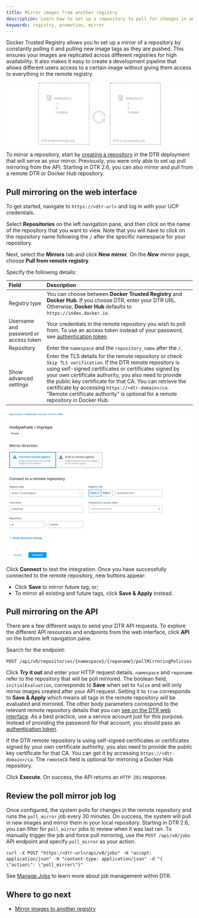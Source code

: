 ```yaml
---
title: Mirror images from another registry
description: Learn how to set up a repository to poll for changes in another registry and automatically pull new images from it.
keywords: registry, promotion, mirror
---
```


Docker Trusted Registry allows you to set up a mirror of a repository by
constantly polling it and pulling new image tags as they are pushed. This ensures your images are replicated across different registries for high availability. It also makes it easy to create a development pipeline that allows different
users access to a certain image without giving them access to everything in the remote registry.

![pull mirror](../../images/pull-mirror-1.svg)

To mirror a repository, start by [creating a repository](../manage-images/index.md)
in the DTR deployment that will serve as your mirror. Previously, you were only able to set up pull mirroring from the API. Starting in DTR 2.6, you can also mirror and pull from a remote DTR or Docker Hub repository.

## Pull mirroring on the web interface

To get started, navigate to `https://<dtr-url>` and log in with your UCP credentials.

Select **Repositories** on the left navigation pane, and then click on the name of the repository that you want to view. Note that you will have to click on the repository name following the `/` after the specific namespace for your repository.

Next, select the **Mirrors** tab and click **New mirror**. On the ***New*** mirror page, choose **Pull from remote registry**.

Specify the following details:

| Field                | Description                                   |
|:---------------------|:----------------------------------------------|
| Registry type  | You can choose between **Docker Trusted Registry** and **Docker Hub**. If you choose DTR, enter your DTR URL. Otherwise, **Docker Hub** defaults to `https://index.docker.io`.|
| Username and password or access token | Your credentials in the remote repository you wish to poll from. To use an access token instead of your password, see [authentication token](../access-tokens.md). |
| Repository | Enter the `namespace` and the `repository_name` after the `/`.|
| Show advanced settings | Enter the TLS details for the remote repository or check `Skip TLS verification`. If the DTR remote repository is using self-signed certificates or certificates signed by your own certificate authority, you also need to provide the public key certificate for that CA. You can retrieve the certificate by accessing `https://<dtr-domain>/ca`. "Remote certificate authority" is optional for a remote repository in Docker Hub. |

  ![Setting up a pull mirroring policy](../../images/pull-mirror-2.7.png)


Click **Connect** to test the integration. Once you have successfully connected to the remote repository, new buttons appear:
  * Click **Save** to mirror future tag, or;
  * To mirror all existing and future tags, click **Save & Apply** instead.

## Pull mirroring on the API

There are a few different ways to send your DTR API requests. To explore the different API resources and endpoints from the web interface, click **API** on the bottom left navigation pane.

Search for the endpoint:

```
POST /api/v0/repositories/{namespace}/{reponame}/pollMirroringPolicies
```

Click **Try it out** and enter your HTTP request details. `namespace` and `reponame` refer
to the repository that will be poll mirrored. The boolean field, `initialEvaluation`, corresponds to **Save** when set to `false` and will only mirror images created after your API request. Setting it to `true` corresponds to **Save & Apply** which means all tags in the remote repository will be evaluated and mirrored. The other body parameters correspond to the relevant remote repository details that you can [see on the DTR web interface](#pull-mirroring-on-the-web-interface). As a best practice, use a service account just for this purpose. Instead of providing the password for that account, you should pass an
[authentication token](../access-tokens.md).

If the DTR remote repository is using self-signed certificates or
certificates signed by your own certificate authority, you also need to provide
the public key certificate for that CA.
You can get it by accessing `https://<dtr-domain>/ca`. The `remoteCA` field is optional for mirroring a Docker Hub repository.

Click **Execute**. On success, the API returns an `HTTP 201` response.

## Review the poll mirror job log

Once configured, the system polls for changes in the remote repository and runs the `poll_mirror` job every 30 minutes. On success, the system will pull in new images and mirror them in your local repository. Starting in DTR 2.6, you can filter for `poll_mirror` jobs to review when it was last ran. To manually trigger the job and force pull mirroring, use the `POST /api/v0/jobs` API endpoint and specify `poll_mirror` as your action.

```
curl -X POST "https:/<dtr-url>/api/v0/jobs" -H "accept: application/json" -H "content-type: application/json" -d "{ \"action\": \"poll_mirror\"}"
```

See [Manage Jobs](../../admin/manage-jobs/job-queue/) to learn more about job management within DTR.


## Where to go next

* [Mirror images to another registry](push-mirror.md)
